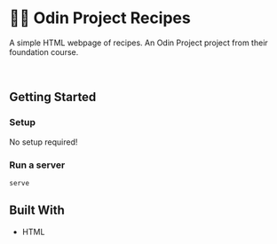 # 🧑‍🍳 Odin Project Recipes
A simple HTML webpage of recipes. An Odin Project project from their foundation course.

<br>

## Getting Started
### Setup

No setup required!

### Run a server
```
serve
```

## Built With
- HTML
